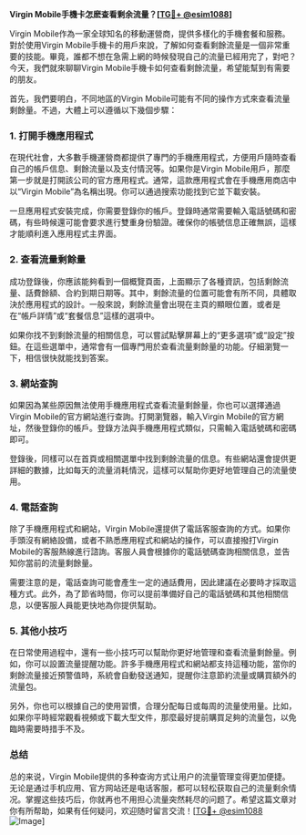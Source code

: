 **Virgin Mobile手機卡怎麽查看剩余流量？[[TG💪+ @esim1088](https://t.me/s/esim1088)]**

Virgin Mobile作為一家全球知名的移動運營商，提供多樣化的手機套餐和服務。對於使用Virgin Mobile手機卡的用戶來說，了解如何查看剩餘流量是一個非常重要的技能。畢竟，誰都不想在急需上網的時候發現自己的流量已經用完了，對吧？今天，我們就來聊聊Virgin Mobile手機卡如何查看剩餘流量，希望能幫到有需要的朋友。

首先，我們要明白，不同地區的Virgin Mobile可能有不同的操作方式來查看流量剩餘量。不過，大體上可以遵循以下幾個步驟：

### 1. 打開手機應用程式

在現代社會，大多數手機運營商都提供了專門的手機應用程式，方便用戶隨時查看自己的帳戶信息、剩餘流量以及支付情況等。如果你是Virgin Mobile用戶，那麼第一步就是打開該公司的官方應用程式。通常，這款應用程式會在手機應用商店中以“Virgin Mobile”為名稱出現。你可以通過搜索功能找到它並下載安裝。

一旦應用程式安裝完成，你需要登錄你的帳戶。登錄時通常需要輸入電話號碼和密碼，有些時候還可能會要求進行雙重身份驗證。確保你的帳號信息正確無誤，這樣才能順利進入應用程式主界面。

### 2. 查看流量剩餘量

成功登錄後，你應該能夠看到一個概覽頁面，上面顯示了各種資訊，包括剩餘流量、話費餘額、合約到期日期等。其中，剩餘流量的位置可能會有所不同，具體取決於應用程式的設計。一般來說，剩餘流量會出現在主頁的顯眼位置，或者是在“帳戶詳情”或“套餐信息”這樣的選項中。

如果你找不到剩餘流量的相關信息，可以嘗試點擊屏幕上的“更多選項”或“設定”按鈕。在這些選單中，通常會有一個專門用於查看流量剩餘量的功能。仔細瀏覽一下，相信很快就能找到答案。

### 3. 網站查詢

如果因為某些原因無法使用手機應用程式查看流量剩餘量，你也可以選擇通過Virgin Mobile的官方網站進行查詢。打開瀏覽器，輸入Virgin Mobile的官方網址，然後登錄你的帳戶。登錄方法與手機應用程式類似，只需輸入電話號碼和密碼即可。

登錄後，同樣可以在首頁或相關選單中找到剩餘流量的信息。有些網站還會提供更詳細的數據，比如每天的流量消耗情況，這樣可以幫助你更好地管理自己的流量使用。

### 4. 電話查詢

除了手機應用程式和網站，Virgin Mobile還提供了電話客服查詢的方式。如果你手頭沒有網絡設備，或者不熟悉應用程式和網站的操作，可以直接撥打Virgin Mobile的客服熱線進行諮詢。客服人員會根據你的電話號碼查詢相關信息，並告知你當前的流量剩餘量。

需要注意的是，電話查詢可能會產生一定的通話費用，因此建議在必要時才採取這種方式。此外，為了節省時間，你可以提前準備好自己的電話號碼和其他相關信息，以便客服人員能更快地為你提供幫助。

### 5. 其他小技巧

在日常使用過程中，還有一些小技巧可以幫助你更好地管理和查看流量剩餘量。例如，你可以設置流量提醒功能。許多手機應用程式和網站都支持這種功能，當你的剩餘流量接近預警值時，系統會自動發送通知，提醒你注意節約流量或購買額外的流量包。

另外，你也可以根據自己的使用習慣，合理分配每日或每周的流量使用量。比如，如果你平時經常觀看視頻或下載大型文件，那麼最好提前購買足夠的流量包，以免臨時需要時措手不及。

### 总结

总的来说，Virgin Mobile提供的多种查询方式让用户的流量管理变得更加便捷。无论是通过手机应用、官方网站还是电话客服，都可以轻松获取自己的流量剩余情况。掌握这些技巧后，你就再也不用担心流量突然耗尽的问题了。希望这篇文章对你有所帮助，如果有任何疑问，欢迎随时留言交流！[[TG💪+ @esim1088](https://t.me/s/esim1088) ![Image](https://i.postimg.cc/4NQfJmqS/Snipaste-2025-05-13-00-14-12.png)]